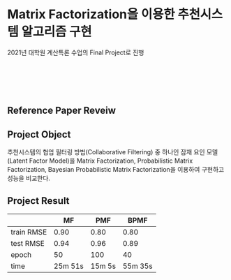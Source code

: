 # **Matrix Factorization을 이용한 추천시스템 알고리즘 구현**

2021년 대학원 계산특론 수업의 Final Project로 진행

<br/> <br> <br/> <br>
## **Reference Paper Reveiw**

## **Project Object**
추천시스템의 협업 필터링 방법(Collaborative Filtering) 중 하나인 잠재 요인 모델(Latent Factor Model)을 Matrix Factorization, Probabilistic Matrix Factorization, Bayesian Probabilistic Matrix Factorization을 이용하여 구현하고 성능을 비교한다.

## **Project Result**
| |**MF**|**PMF**|**BPMF**|
|----|----|----|----|
|train RMSE|0.90|0.80|0.80|
|test RMSE|0.94|0.96|0.89|
|epoch|50|100|40|
|time|25m 51s|15m 5s|55m 35s|
